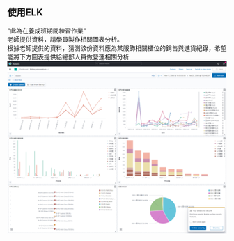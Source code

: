 ## 使用ELK
"此為在養成班期間練習作業"<br>
老師提供資料，請學員製作相關圖表分析。<br>
根據老師提供的資料，猜測該份資料應為某服飾相關櫃位的銷售與進貨紀錄，希望能將下方圖表提供給總部人員做營運相關分析
![image](https://github.com/hsiaotingg/data-visualization/blob/main/ELK/sales%20analysis%20-%20Elastic.png)
